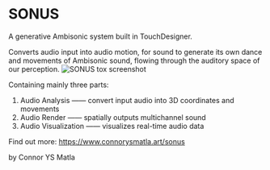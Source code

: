 # SONUS
A generative Ambisonic system built in TouchDesigner. 

Converts audio input into audio motion, for sound to generate its own dance and movements of Ambisonic sound, flowing through the auditory space of our perception.
![SONUS tox screenshot](https://user-images.githubusercontent.com/60975534/167286128-0f84a0bf-1979-4d66-bbc9-b3b48ed054d4.jpg)

Containing mainly three parts:
  1. Audio Analysis —— convert input audio into 3D coordinates and movements
  2. Audio Render —— spatially outputs multichannel sound
  3. Audio Visualization —— visualizes real-time audio data



Find out more:
https://www.connorysmatla.art/sonus

by Connor YS Matla
